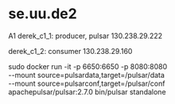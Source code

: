 # se.uu.de2

A1
derek_c1_1: producer, pulsar
130.238.29.222

derek_c1_2: consumer
130.238.29.160

sudo docker run -it -p 6650:6650 -p 8080:8080 \
--mount source=pulsardata,target=/pulsar/data \
--mount source=pulsarconf,target=/pulsar/conf \
apachepulsar/pulsar:2.7.0 bin/pulsar standalone